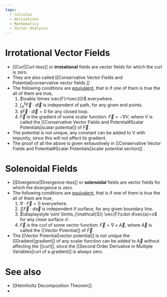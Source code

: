 ```yaml
---
tags:
  - Calculus
  - derivatives
  - Mathematics
  - Vector_Analysis
---
```

# Irrotational Vector Fields 
- [[Curl|Curl-less]] or **irrotational** fields are vector fields for which the curl is zero.
- They are also called [[Conservative Vector Fields and Potential|conservative vector fields.]] 
- The following conditions are <u>equivalent</u>, that is if one of them is true the all of them are true,
	1. $\nabla \times \vec{F}=\vec{0}$ everywhere.
	2. $\displaystyle\int_{a}^{b} \vec{F}\cdot d\vec{l}$ is independent of path, for any given end points.
	3. $\displaystyle\oint \vec{F}\cdot d\vec{l}=0$ for any closed loop.
	4. $\vec{F}$ is the gradient of some scalar function: $\vec{F}=-\nabla V$, where $V$ is called the [[Conservative Vector Fields and Potential#Scalar Potentials|scalar potential]] of $\vec{F}$.
- The potential is not unique, any constant can be added to V with impunity, since this will not affect its gradient.
- The proof of all the above is given exhaustively in [[Conservative Vector Fields and Potential#Scalar Potentials|scalar potential section]] .
# Solenoidal Fields
-  [[Divergence|Divergence-less]] or **solenoidal** fields are vector fields for which the divergence is zero.
- The following conditions are <u>equivalent</u>, that is if one of them is true the all of them are true,
	1. $\nabla\cdot \vec{F}=0$ everywhere. 
	2. $\displaystyle\iint \vec{F}\cdot d\vec{a}$ is independent if surface, for any given boundary line.
	3. $\displaystyle \oint \limits_{\mathcal{S}} \vec{F}\cdot d\vec{a}=o$ for any close surface $\mathcal{S}$.
	4. $\vec{F}$ is the curl of some vector function: $\vec{F}=\nabla \times \vec{A}$, where $\vec{A}$ is called the [[Vector Potential]] of $\vec{F}$.
- The [[Vector Potential|vector potential]] is not unique the [[Gradient|gradient]] of any scalar function can be added to $\vec{A}$ without affecting the [[curl]], since the [[Second Order Derivative in Multiple Variables|curl of a gradient]] is always zero.
# See also

- [[Helmholtz Decomposition Theorem]]
- 